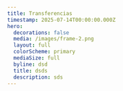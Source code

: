 ```yaml
---
title: Transferencias
timestamp: 2025-07-14T00:00:00.000Z
hero:
  decorations: false
  media: /images/frame-2.png
  layout: full
  colorScheme: primary
  mediaSize: full
  byline: dsd
  title: dsds
  description: sds
---
```

